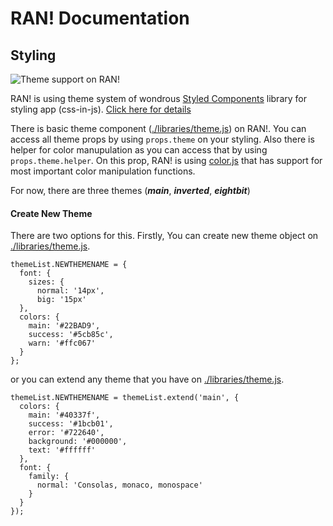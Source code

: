 # RAN! Documentation

## Styling

![Theme support on RAN!](https://media.giphy.com/media/3o7btVPbDir4D1X3S8/giphy.gif)

RAN! is using theme system of wondrous [Styled Components](https://www.styled-components.com/) library for styling app (css-in-js). [Click here for details](https://www.styled-components.com/docs/advanced#theming)

There is basic theme component ([./libraries/theme.js](./libraries/theme.js)) on RAN!. You can access all theme props by using ```props.theme``` on your styling. Also there is helper for color manupulation as you can access that by using ```props.theme.helper```. On this prop, RAN! is using [color.js](https://github.com/Qix-/color) that has support for most important color manipulation functions.

For now, there are three themes (***main***, ***inverted***, ***eightbit***)

#### Create New Theme

There are two options for this. Firstly, You can create new theme object on [./libraries/theme.js](./libraries/theme.js).

```
themeList.NEWTHEMENAME = {
  font: {
    sizes: {
      normal: '14px',
      big: '15px'
  },
  colors: {
    main: '#22BAD9',
    success: '#5cb85c',
    warn: '#ffc067'
  }
};

```

or you can extend any theme that you have on [./libraries/theme.js](./libraries/theme.js).

```
themeList.NEWTHEMENAME = themeList.extend('main', {
  colors: {
    main: '#40337f',
    success: '#1bcb01',
    error: '#722640',
    background: '#000000',
    text: '#ffffff'
  },
  font: {
    family: {
      normal: 'Consolas, monaco, monospace'
    }
  }
});
```
